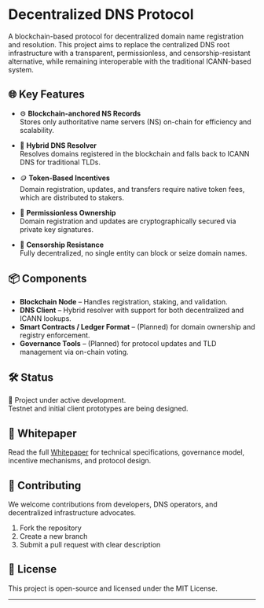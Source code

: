 # Decentralized DNS Protocol

A blockchain-based protocol for decentralized domain name registration and resolution. This project aims to replace the centralized DNS root infrastructure with a transparent, permissionless, and censorship-resistant alternative, while remaining interoperable with the traditional ICANN-based system.

## 🌐 Key Features

- ⚙️ **Blockchain-anchored NS Records**  
  Stores only authoritative name servers (NS) on-chain for efficiency and scalability.

- 🔁 **Hybrid DNS Resolver**  
  Resolves domains registered in the blockchain and falls back to ICANN DNS for traditional TLDs.

- 🪙 **Token-Based Incentives**  
  Domain registration, updates, and transfers require native token fees, which are distributed to stakers.

- 🔐 **Permissionless Ownership**  
  Domain registration and updates are cryptographically secured via private key signatures.

- 📡 **Censorship Resistance**  
  Fully decentralized, no single entity can block or seize domain names.

## 📦 Components

- **Blockchain Node** – Handles registration, staking, and validation.
- **DNS Client** – Hybrid resolver with support for both decentralized and ICANN lookups.
- **Smart Contracts / Ledger Format** – (Planned) for domain ownership and registry enforcement.
- **Governance Tools** – (Planned) for protocol updates and TLD management via on-chain voting.

## 🛠️ Status

🚧 Project under active development.  
Testnet and initial client prototypes are being designed.

## 📄 Whitepaper

Read the full [Whitepaper](./whitepaper.md) for technical specifications, governance model, incentive mechanisms, and protocol design.

## 🤝 Contributing

We welcome contributions from developers, DNS operators, and decentralized infrastructure advocates.

1. Fork the repository
2. Create a new branch
3. Submit a pull request with clear description

## 📜 License

This project is open-source and licensed under the MIT License.

---

